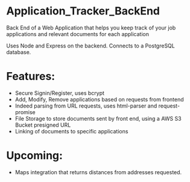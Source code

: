 # Application_Tracker_BackEnd

Back End of a Web Application that helps you keep track of your job applications and relevant documents for each application 

Uses Node and Express on the backend. Connects to a PostgreSQL database.

# Features:

* Secure Signin/Register, uses bcrypt
* Add, Modify, Remove applications based on requests from frontend
* Indeed parsing from URL requests, uses html-parser and request-promise
* File Storage to store documents sent by front end, using a AWS S3 Bucket presigned URL
* Linking of documents to specific applications


# Upcoming:

* Maps integration that returns distances from addresses requested.
